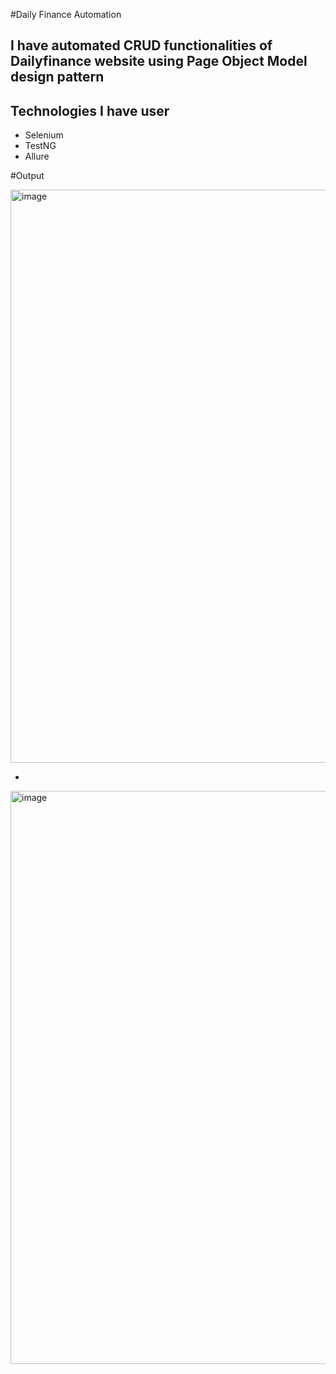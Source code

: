 #Daily Finance Automation

## I have automated CRUD functionalities of Dailyfinance website using Page Object Model design pattern

## Technologies I have user
- Selenium
- TestNG
- Allure


#Output

<img width="1920" height="917" alt="image" src="https://github.com/user-attachments/assets/b6b0c3e6-37a4-4779-838e-112295ecf30e" />

-

<img width="1920" height="917" alt="image" src="https://github.com/user-attachments/assets/44ef5a1b-1bb9-417b-9978-1431b6c678e4" />
